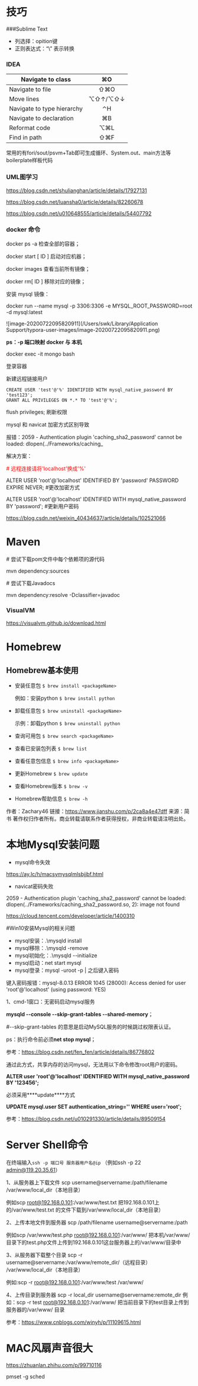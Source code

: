 # 技巧

###Sublime Text

* 列选择：opition键
* 正则表达式：“\” 表示转换







### IDEA

| Navigate to class          |   ⌘O    |
| -------------------------- | :-----: |
| Navigate to file           |   ⇧⌘O   |
| Move lines                 | ⌥⇧↑/⌥⇧↓ |
| Navigate to type hierarchy |   ⌃H    |
| Navigate to declaration    |   ⌘B    |
| Reformat code              |   ⌥⌘L   |
| Find in path               |   ⇧⌘F   |

常用的有fori/sout/psvm+Tab即可生成循环、System.out、main方法等boilerplate样板代码 





### UML图学习

https://blog.csdn.net/shulianghan/article/details/17927131

https://blog.csdn.net/luansha0/article/details/82260678

https://blog.csdn.net/u010648555/article/details/54407792





### docker 命令

docker ps -a 检查全部的容器； 	

docker start [ ID ] 启动对应机器；

docker images 查看当前所有镜像；

docker rm[ ID ] 移除对应的镜像；



安装 mysql 镜像：

 docker run --name mysql  -p 3306:3306 -e MYSQL_ROOT_PASSWORD=root -d mysql:latest

![image-20200722095820911](/Users/swk/Library/Application Support/typora-user-images/image-20200722095820911.png)

**ps：-p 端口映射 docker 与 本机**



docker exec -it mongo bash

登录容器



新建远程链接用户

```
CREATE USER 'test'@'%' IDENTIFIED WITH mysql_native_password BY 'test123';
GRANT ALL PRIVILEGES ON *.* TO 'test'@'%';
```

flush privileges; 刷新权限





mysql 和 navicat 加密方式区别导致

报错：2059 - Authentication plugin 'caching_sha2_password' cannot be loaded: dlopen(../Frameworks/caching_

解决方案：

<p style = "color:red"># 远程连接请将'localhost'换成'%'</p> 

<p>ALTER USER 'root'@'localhost' IDENTIFIED BY 'password' PASSWORD EXPIRE NEVER; #更改加密方式 </p>

<p>ALTER USER 'root'@'localhost' IDENTIFIED WITH mysql_native_password BY 'password'; #更新用户密码</p>

https://blog.csdn.net/weixin_40434637/article/details/102521066





# Maven

\# 尝试下载pom文件中每个依赖项的源代码

 mvn dependency:sources 

\# 尝试下载Javadocs

 mvn dependency:resolve -Dclassifier=javadoc



### VisualVM

https://visualvm.github.io/download.html





# Homebrew

## Homebrew基本使用

- 安装任意包
   `$ brew install <packageName>`

  例如：安装python
   `$ brew install python`

- 卸载任意包
   `$ brew uninstall <packageName>`

  示例：卸载python
   `$ brew uninstall python`

- 查询可用包
   `$ brew search <packageName>`
- 查看已安装包列表
   `$ brew list`
- 查看任意包信息
   `$ brew info <packageName>`
- 更新Homebrew
   `$ brew update`
- 查看Homebrew版本
   `$ brew -v`
- Homebrew帮助信息
   `$ brew -h`



作者：Zachary46
链接：https://www.jianshu.com/p/2ca8a4e47dff
来源：简书
著作权归作者所有。商业转载请联系作者获得授权，非商业转载请注明出处。





# 本地Mysql安装问题

* mysql命令失效

https://ay.lc/h/macsymysqlmlsbjjbf.html



* navicat密码失败

2059 - Authentication plugin 'caching_sha2_password' cannot be loaded: dlopen(../Frameworks/caching_sha2_password.so, 2): image not found

https://cloud.tencent.com/developer/article/1400310





#Win10安装Mysql的相关问题

* mysql安装：.\mysqld install
* mysql移除：.\mysqld -remove
* mysql初始化：.\mysqld --initialize
* mysql启动：net start mysql
* mysql登录：mysql -uroot -p | 之后键入密码



键入密码报错：mysql-8.0.13 ERROR 1045 (28000): Access denied for user 'root'@'localhost' (using password: YES)

1、cmd-1窗口：无密码启动mysql服务

**mysqld --console --skip-grant-tables --shared-memory**；

\#--skip-grant-tables 的意思是启动MySQL服务的时候跳过权限表认证。

ps：执行命令前必须**net stop mysql**；

参考：https://blog.csdn.net/fen_fen/article/details/86776802

通过此方式，共享内存的访问mysql，无法用以下命令修改root用户的密码。

**ALTER user 'root'@'localhost' IDENTIFIED WITH mysql_native_password BY '123456';**



必须采用***\*update\****方式

**UPDATE mysql.user SET authentication_string='' WHERE user='root';**

参考：https://blog.csdn.net/u010291330/article/details/89509154





# Server Shell命令

在终端输入`ssh -p 端口号 服务器用户名@ip` （例如ssh -p 22 [admin@119.20.35.61](https://links.jianshu.com/go?to=mailto%3Auserkunyu%40119.29.37.63)）



1、从服务器上下载文件
scp username@servername:/path/filename /var/www/local_dir（本地目录）

 例如scp root@192.168.0.101:/var/www/test.txt 把192.168.0.101上的/var/www/test.txt 的文件下载到/var/www/local_dir（本地目录）


2、上传本地文件到服务器
scp /path/filename username@servername:/path  

例如scp /var/www/test.php root@192.168.0.101:/var/www/ 把本机/var/www/目录下的test.php文件上传到192.168.0.101这台服务器上的/var/www/目录中

 

3、从服务器下载整个目录
scp -r username@servername:/var/www/remote_dir/（远程目录） /var/www/local_dir（本地目录）

例如:scp -r root@192.168.0.101:/var/www/test /var/www/  

4、上传目录到服务器
scp -r local_dir username@servername:remote_dir
例如：scp -r test  root@192.168.0.101:/var/www/  把当前目录下的test目录上传到服务器的/var/www/ 目录

 参考：https://www.cnblogs.com/winyh/p/11109615.html







# MAC风扇声音很大

https://zhuanlan.zhihu.com/p/99710116

pmset -g sched